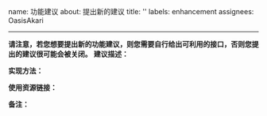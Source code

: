 name: 功能建议
about: 提出新的建议
title: ''
labels: enhancement
assignees: OasisAkari

---
**请注意，若您想要提出新的功能建议，则您需要自行给出可利用的接口，否则您提出的建议很可能会被关闭。**
**建议描述：**<!--请描述具体问题。-->

**实现方法：**<!-- 在此处填写你认为可以实现的方法。-->

**使用资源链接：**<!-- 在此处提供接口，若非功能建议可不填。-->

**备注：**<!-- 可不填。 -->